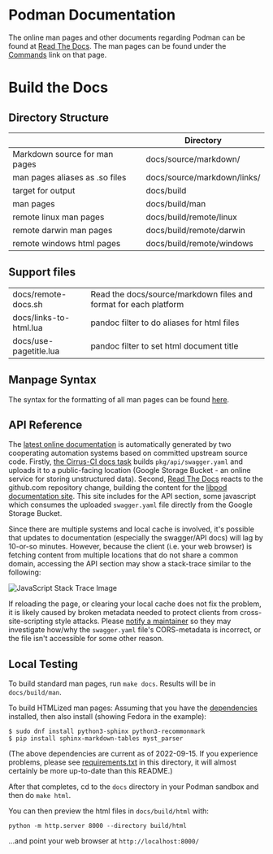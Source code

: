 # Podman Documentation

The online man pages and other documents regarding Podman can be found at
[Read The Docs](https://podman.readthedocs.io).  The man pages
can be found under the [Commands](https://podman.readthedocs.io/en/latest/Commands.html)
link on that page.

# Build the Docs

## Directory Structure

|                                      | Directory                   |
| ------------------------------------ | --------------------------- |
| Markdown source for man pages        | docs/source/markdown/       |
| man pages aliases as .so files       | docs/source/markdown/links/ |
| target for output                    | docs/build                  |
| man pages                            | docs/build/man              |
| remote linux man pages               | docs/build/remote/linux     |
| remote darwin man pages              | docs/build/remote/darwin    |
| remote windows html pages            | docs/build/remote/windows   |

## Support files

| | |
| ------------------------------------ | --------------------------- |
| docs/remote-docs.sh | Read the docs/source/markdown files and format for each platform |
| docs/links-to-html.lua | pandoc filter to do aliases for html files |
| docs/use-pagetitle.lua | pandoc filter to set html document title |

## Manpage Syntax

The syntax for the formatting of all man pages can be found [here](MANPAGE_SYNTAX.md).

## API Reference

The [latest online documentation](http://docs.podman.io/en/latest/_static/api.html) is
automatically generated by two cooperating automation systems based on committed upstream
source code.  Firstly, [the Cirrus-CI docs task](../contrib/cirrus/README.md#docs-task) builds
`pkg/api/swagger.yaml` and uploads it to a public-facing location (Google Storage Bucket -
an online service for storing unstructured data).  Second, [Read The Docs](readthedocs.com)
reacts to the github.com repository change, building the content for the [libpod documentation
site](https://podman.readthedocs.io/).  This site includes for the API section,
some javascript which consumes the uploaded `swagger.yaml` file directly from the Google
Storage Bucket.

Since there are multiple systems and local cache is involved, it's possible that updates to
documentation (especially the swagger/API docs) will lag by 10-or-so minutes.  However,
because the client (i.e. your web browser) is fetching content from multiple locations that
do not share a common domain, accessing the API section may show a stack-trace similar to
the following:

![JavaScript Stack Trace Image](../contrib/cirrus/swagger_stack_trace.png)

If reloading the page, or clearing your local cache does not fix the problem, it is
likely caused by broken metadata needed to protect clients from cross-site-scripting
style attacks.  Please [notify a maintainer](https://github.com/khulnasoft-lab/podman#communications)
so they may investigate how/why the `swagger.yaml` file's CORS-metadata is
incorrect, or the file isn't accessible for some other reason.

## Local Testing

To build standard man pages, run `make docs`. Results will be in `docs/build/man`.

To build HTMLized man pages: Assuming that you have the
[dependencies](https://podman.io/getting-started/installation#build-and-run-dependencies)
installed, then also install (showing Fedora in the example):

```
$ sudo dnf install python3-sphinx python3-recommonmark
$ pip install sphinx-markdown-tables myst_parser
```
(The above dependencies are current as of 2022-09-15. If you experience problems,
please see [requirements.txt](requirements.txt) in this directory, it will almost
certainly be more up-to-date than this README.)

After that completes, cd to the `docs` directory in your Podman sandbox and then do `make html`.

You can then preview the html files in `docs/build/html` with:
```
python -m http.server 8000 --directory build/html
```
...and point your web browser at `http://localhost:8000/`
